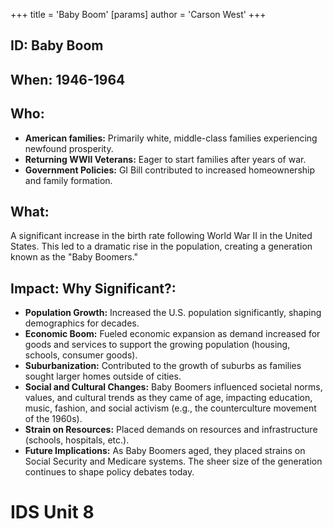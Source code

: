 +++
 title = 'Baby Boom'
[params]
	author = 'Carson West'
+++
## ID: Baby Boom 
## When: 1946-1964

## Who:
* **American families:** Primarily white, middle-class families experiencing newfound prosperity.
* **Returning WWII Veterans:** Eager to start families after years of war.
* **Government Policies:** GI Bill contributed to increased homeownership and family formation.

## What:
A significant increase in the birth rate following World War II in the United States. This led to a dramatic rise in the population, creating a generation known as the "Baby Boomers."

## Impact: Why Significant?:
* **Population Growth:** Increased the U.S. population significantly, shaping demographics for decades.
* **Economic Boom:** Fueled economic expansion as demand increased for goods and services to support the growing population (housing, schools, consumer goods).
* **Suburbanization:** Contributed to the growth of suburbs as families sought larger homes outside of cities.
* **Social and Cultural Changes:** Baby Boomers influenced societal norms, values, and cultural trends as they came of age, impacting education, music, fashion, and social activism (e.g., the counterculture movement of the 1960s).
* **Strain on Resources:** Placed demands on resources and infrastructure (schools, hospitals, etc.).
* **Future Implications:** As Baby Boomers aged, they placed strains on Social Security and Medicare systems. The sheer size of the generation continues to shape policy debates today.

# IDS Unit 8